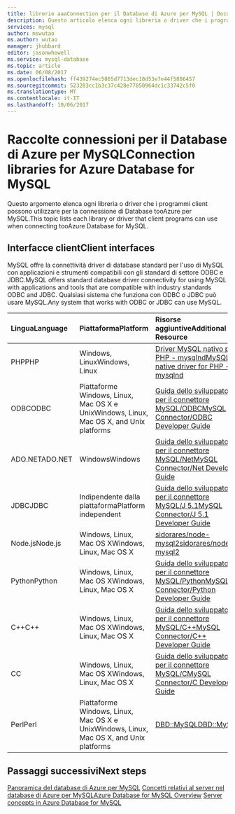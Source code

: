 ```yaml
---
title: librerie aaaConnection per il Database di Azure per MySQL | Documenti Microsoft
description: Questo articolo elenca ogni libreria o driver che i programmi client possono utilizzare per la connessione di Database tooAzure per MySQL.
services: mysql
author: mswutao
ms.author: wutao
manager: jhubbard
editor: jasonwhowell
ms.service: mysql-database
ms.topic: article
ms.date: 06/08/2017
ms.openlocfilehash: ff439274ec5865d7713dec18d53e7e44f5886457
ms.sourcegitcommit: 523283cc1b3c37c428e77850964dc1c33742c5f0
ms.translationtype: MT
ms.contentlocale: it-IT
ms.lasthandoff: 10/06/2017
---
```

# <a name="connection-libraries-for-azure-database-for-mysql"></a><span data-ttu-id="8bf7d-103">Raccolte connessioni per il Database di Azure per MySQL</span><span class="sxs-lookup"><span data-stu-id="8bf7d-103">Connection libraries for Azure Database for MySQL</span></span>
<span data-ttu-id="8bf7d-104">Questo argomento elenca ogni libreria o driver che i programmi client possono utilizzare per la connessione di Database tooAzure per MySQL.</span><span class="sxs-lookup"><span data-stu-id="8bf7d-104">This topic lists each library or driver that client programs can use when connecting tooAzure Database for MySQL.</span></span>

## <a name="client-interfaces"></a><span data-ttu-id="8bf7d-105">Interfacce client</span><span class="sxs-lookup"><span data-stu-id="8bf7d-105">Client interfaces</span></span>
<span data-ttu-id="8bf7d-106">MySQL offre la connettività driver di database standard per l'uso di MySQL con applicazioni e strumenti compatibili con gli standard di settore ODBC e JDBC.</span><span class="sxs-lookup"><span data-stu-id="8bf7d-106">MySQL offers standard database driver connectivity for using MySQL with applications and tools that are compatible with industry standards ODBC and JDBC.</span></span> <span data-ttu-id="8bf7d-107">Qualsiasi sistema che funziona con ODBC o JDBC può usare MySQL.</span><span class="sxs-lookup"><span data-stu-id="8bf7d-107">Any system that works with ODBC or JDBC can use MySQL.</span></span>

| <span data-ttu-id="8bf7d-108">**Lingua**</span><span class="sxs-lookup"><span data-stu-id="8bf7d-108">**Language**</span></span> | <span data-ttu-id="8bf7d-109">**Piattaforma**</span><span class="sxs-lookup"><span data-stu-id="8bf7d-109">**Platform**</span></span> | <span data-ttu-id="8bf7d-110">**Risorse aggiuntive**</span><span class="sxs-lookup"><span data-stu-id="8bf7d-110">**Additional Resource**</span></span> | <span data-ttu-id="8bf7d-111">**Scaricare**</span><span class="sxs-lookup"><span data-stu-id="8bf7d-111">**Download**</span></span> |
| :----------- | :------------| :-----------------------| :------------|
| <span data-ttu-id="8bf7d-112">PHP</span><span class="sxs-lookup"><span data-stu-id="8bf7d-112">PHP</span></span> | <span data-ttu-id="8bf7d-113">Windows, Linux</span><span class="sxs-lookup"><span data-stu-id="8bf7d-113">Windows, Linux</span></span> | [<span data-ttu-id="8bf7d-114">Driver MySQL nativo per PHP - mysqlnd</span><span class="sxs-lookup"><span data-stu-id="8bf7d-114">MySQL native driver for PHP - mysqlnd</span></span>](https://dev.mysql.com/downloads/connector/php-mysqlnd/) | [<span data-ttu-id="8bf7d-115">Scaricare</span><span class="sxs-lookup"><span data-stu-id="8bf7d-115">Download</span></span>](http://php.net/downloads.php) |
| <span data-ttu-id="8bf7d-116">ODBC</span><span class="sxs-lookup"><span data-stu-id="8bf7d-116">ODBC</span></span> | <span data-ttu-id="8bf7d-117">Piattaforme Windows, Linux, Mac OS X e Unix</span><span class="sxs-lookup"><span data-stu-id="8bf7d-117">Windows, Linux, Mac OS X, and Unix platforms</span></span> | [<span data-ttu-id="8bf7d-118">Guida dello sviluppatore per il connettore MySQL/ODBC</span><span class="sxs-lookup"><span data-stu-id="8bf7d-118">MySQL Connector/ODBC Developer Guide</span></span>](https://dev.mysql.com/doc/connector-odbc/en/) | [<span data-ttu-id="8bf7d-119">Scaricare</span><span class="sxs-lookup"><span data-stu-id="8bf7d-119">Download</span></span>](https://dev.mysql.com/downloads/connector/odbc/) |
| <span data-ttu-id="8bf7d-120">ADO.NET</span><span class="sxs-lookup"><span data-stu-id="8bf7d-120">ADO.NET</span></span> | <span data-ttu-id="8bf7d-121">Windows</span><span class="sxs-lookup"><span data-stu-id="8bf7d-121">Windows</span></span> | [<span data-ttu-id="8bf7d-122">Guida dello sviluppatore per il connettore MySQL/Net</span><span class="sxs-lookup"><span data-stu-id="8bf7d-122">MySQL Connector/Net Developer Guide</span></span>](https://dev.mysql.com/doc/connector-net/en/) | [<span data-ttu-id="8bf7d-123">Scaricare</span><span class="sxs-lookup"><span data-stu-id="8bf7d-123">Download</span></span>](https://dev.mysql.com/downloads/connector/net/) |
| <span data-ttu-id="8bf7d-124">JDBC</span><span class="sxs-lookup"><span data-stu-id="8bf7d-124">JDBC</span></span> | <span data-ttu-id="8bf7d-125">Indipendente dalla piattaforma</span><span class="sxs-lookup"><span data-stu-id="8bf7d-125">Platform independent</span></span> | [<span data-ttu-id="8bf7d-126">Guida dello sviluppatore per il connettore MySQL/J 5.1</span><span class="sxs-lookup"><span data-stu-id="8bf7d-126">MySQL Connector/J 5.1 Developer Guide</span></span>](https://dev.mysql.com/doc/connector-j/5.1/en/) | [<span data-ttu-id="8bf7d-127">Scaricare</span><span class="sxs-lookup"><span data-stu-id="8bf7d-127">Download</span></span>](https://dev.mysql.com/downloads/connector/j/) |
| <span data-ttu-id="8bf7d-128">Node.js</span><span class="sxs-lookup"><span data-stu-id="8bf7d-128">Node.js</span></span> | <span data-ttu-id="8bf7d-129">Windows, Linux, Mac OS X</span><span class="sxs-lookup"><span data-stu-id="8bf7d-129">Windows, Linux, Mac OS X</span></span> | [<span data-ttu-id="8bf7d-130">sidorares/node-mysql2</span><span class="sxs-lookup"><span data-stu-id="8bf7d-130">sidorares/node-mysql2</span></span>](https://github.com/sidorares/node-mysql2/tree/master/documentation) | [<span data-ttu-id="8bf7d-131">Scaricare</span><span class="sxs-lookup"><span data-stu-id="8bf7d-131">Download</span></span>](https://github.com/sidorares/node-mysql2) |
| <span data-ttu-id="8bf7d-132">Python</span><span class="sxs-lookup"><span data-stu-id="8bf7d-132">Python</span></span> | <span data-ttu-id="8bf7d-133">Windows, Linux, Mac OS X</span><span class="sxs-lookup"><span data-stu-id="8bf7d-133">Windows, Linux, Mac OS X</span></span> | [<span data-ttu-id="8bf7d-134">Guida dello sviluppatore per il connettore MySQL/Python</span><span class="sxs-lookup"><span data-stu-id="8bf7d-134">MySQL Connector/Python Developer Guide</span></span>](https://dev.mysql.com/doc/connector-python/en/) | [<span data-ttu-id="8bf7d-135">Scaricare</span><span class="sxs-lookup"><span data-stu-id="8bf7d-135">Download</span></span>](https://dev.mysql.com/downloads/connector/python/) |
| <span data-ttu-id="8bf7d-136">C++</span><span class="sxs-lookup"><span data-stu-id="8bf7d-136">C++</span></span> | <span data-ttu-id="8bf7d-137">Windows, Linux, Mac OS X</span><span class="sxs-lookup"><span data-stu-id="8bf7d-137">Windows, Linux, Mac OS X</span></span> | [<span data-ttu-id="8bf7d-138">Guida dello sviluppatore per il connettore MySQL/C++</span><span class="sxs-lookup"><span data-stu-id="8bf7d-138">MySQL Connector/C++ Developer Guide</span></span>](https://dev.mysql.com/doc/connector-cpp/en/) | [<span data-ttu-id="8bf7d-139">Scaricare</span><span class="sxs-lookup"><span data-stu-id="8bf7d-139">Download</span></span>](https://dev.mysql.com/downloads/connector/python/) |
| <span data-ttu-id="8bf7d-140">C</span><span class="sxs-lookup"><span data-stu-id="8bf7d-140">C</span></span> | <span data-ttu-id="8bf7d-141">Windows, Linux, Mac OS X</span><span class="sxs-lookup"><span data-stu-id="8bf7d-141">Windows, Linux, Mac OS X</span></span> | [<span data-ttu-id="8bf7d-142">Guida dello sviluppatore per il connettore MySQL/C</span><span class="sxs-lookup"><span data-stu-id="8bf7d-142">MySQL Connector/C Developer Guide</span></span>](https://dev.mysql.com/doc/connector-c/en/) | [<span data-ttu-id="8bf7d-143">Scaricare</span><span class="sxs-lookup"><span data-stu-id="8bf7d-143">Download</span></span>](https://dev.mysql.com/downloads/connector/c/)
| <span data-ttu-id="8bf7d-144">Perl</span><span class="sxs-lookup"><span data-stu-id="8bf7d-144">Perl</span></span> | <span data-ttu-id="8bf7d-145">Piattaforme Windows, Linux, Mac OS X e Unix</span><span class="sxs-lookup"><span data-stu-id="8bf7d-145">Windows, Linux, Mac OS X, and Unix platforms</span></span> | [<span data-ttu-id="8bf7d-146">DBD::MySQL</span><span class="sxs-lookup"><span data-stu-id="8bf7d-146">DBD::MySQL</span></span>](https://metacpan.org/pod/DBD::mysql) | [<span data-ttu-id="8bf7d-147">Scaricare</span><span class="sxs-lookup"><span data-stu-id="8bf7d-147">Download</span></span>](https://metacpan.org/pod/DBD::mysql) |


## <a name="next-steps"></a><span data-ttu-id="8bf7d-148">Passaggi successivi</span><span class="sxs-lookup"><span data-stu-id="8bf7d-148">Next steps</span></span>
<span data-ttu-id="8bf7d-149">[Panoramica del database di Azure per MySQL](./overview.md)
[Concetti relativi al server nel database di Azure per MySQL](./concepts-servers.md)</span><span class="sxs-lookup"><span data-stu-id="8bf7d-149">[Azure Database for MySQL Overview](./overview.md)
[Server concepts in Azure Database for MySQL](./concepts-servers.md)</span></span>
